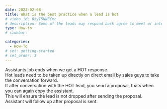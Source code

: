 ```yaml
---
date: 2023-02-08
title: What is the best practice when a lead is hot
# video_id: 6xyI5NNCCmc
# description: Some of the leads may respond back agree to meet or interested to proceed further and you may want to send a reply immeditely with your shared calender. So the lead can book the meeting.
type: How-to
# sidebar:

categories:
  - How-To
# set: getting-started
# set_order: 3
---
```

Assistants job ends when we get a HOT response.  
Hot leads need to be taken up directly on direct email by sales guys to take the conversation forward.  
If after conversation with the HOT lead, you send a proposal, thats when you can again copy the assistant.  
This will ensure the lead is not dropped after sending the proposal. Assistant will follow up after proposal is sent.